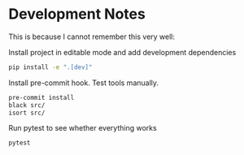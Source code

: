 
# Development Notes

This is because I cannot remember this very well:

Install project in editable mode and add development dependencies

```sh
pip install -e ".[dev]"
```

Install pre-commit hook. Test tools manually.

```sh
pre-commit install
black src/
isort src/
```

Run pytest to see whether everything works

```sh
pytest
```
